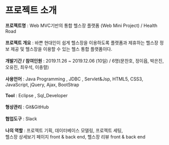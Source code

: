 # 프로젝트 소개 <br>
<b>프로젝트명</b> : Web MVC기반의 통합 헬스장 플랫폼 (Web Mini Project) / Health Road <br><br>
<b>프로젝트 개요</b> : 바쁜 현대인이 쉽게 헬스장을 이용하도록 
플랫폼과 제휴하는 헬스장 정보 제공 및 헬스장을 이용할 수 있는
헬스 통합 플랫폼이다.<br><br>
<b>개발기간 / 참여인원</b> : 2019.11.26 ~ 2019.12.06 (10일) / 6명(문찬호, 정이욥, 박은진, 오유진, 최우석, 이충렬) <br><br>
<b>사용언어</b> : Java Programming , JDBC , Servlet&Jsp, HTML5, CSS3, JavaScript, jQuery, Ajax, BootStrap<br><br>
<b>Tool</b> : Eclipse , Sql_Developer<br><br>
<b>형상관리</b> :  Git&GitHub<br><br>
<b>협업도구</b> : Slack<br><br>
<b>나의 역할</b> : 프로젝트 기획, 데이터베이스 모델링, 프로젝트 세팅,<br>
헬스장 상세보기 페이지 front & back end, 헬스장 리뷰 front & back end


